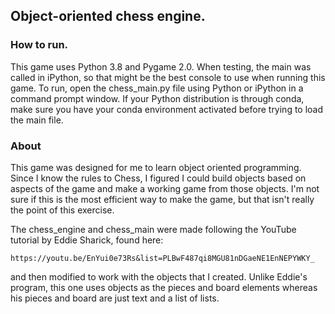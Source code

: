 ## Object-oriented chess engine.

### How to run.

This game uses Python 3.8 and Pygame 2.0. When testing, the main was called 
in iPython, so that might be the best console to use when running this game.
To run, open the chess_main.py file using Python or iPython in a command
prompt window. If your Python distribution is through conda, make sure you 
have your conda environment activated before trying to load the main file.

### About
This game was designed for me to learn object oriented programming.  Since I 
know the rules to Chess, I figured I could build objects based on aspects of 
the game and make a working game from those objects.  I'm not sure if this is 
the most efficient way to make the game, but that isn't really the point of 
this exercise.

The chess_engine and chess_main were made following the YouTube tutorial by Eddie 
Sharick, found here:  
    
    https://youtu.be/EnYui0e73Rs&list=PLBwF487qi8MGU81nDGaeNE1EnNEPYWKY_
    
and then modified to work with the objects that I created.  Unlike Eddie's program, 
this one uses objects as the pieces and board elements whereas his pieces and board 
are just text and a list of lists.

